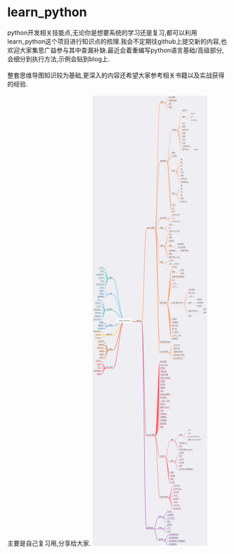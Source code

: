 # learn_python

python开发相关技能点,无论你是想要系统的学习还是复习,都可以利用learn_python这个项目进行知识点的梳理.我会不定期往github上提交新的内容,也欢迎大家集思广益参与其中查漏补缺.最近会着重编写python语言基础/高级部分,会细分到执行方法,示例会贴到blog上.<br><br>
整套思维导图知识较为基础,更深入的内容还希望大家参考相关书籍以及实战获得的经验.<br><br>
主要是自己复习用,分享给大家.
![image](https://github.com/HenryDLC/learn_python/raw/master/images/learn_python.png)
